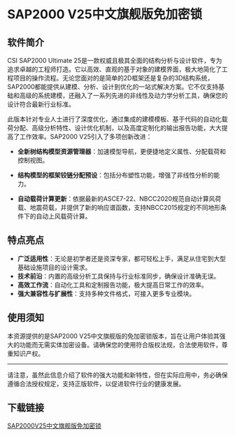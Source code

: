 # SAP2000 V25中文旗舰版免加密锁

## 软件简介

CSI SAP2000 Ultimate 25是一款权威且极其全面的结构分析与设计软件，专为追求卓越的工程师打造。它以高效、直观的基于对象的建模界面，极大地简化了工程项目的操作流程。无论您面对的是简单的2D框架还是复杂的3D结构系统，SAP2000都能提供从建模、分析、设计到优化的一站式解决方案。它不仅支持基础和高级的系统建模，还融入了一系列先进的非线性及动力学分析工具，确保您的设计符合最新行业标准。

此版本针对专业人士进行了深度优化，通过集成的建模模板、基于代码的自动化载荷分配、高级分析特性、设计优化机制，以及高度定制化的输出报告功能，大大提高了工作效率。SAP2000 V25引入了多项创新改进：

- **全新树结构模型资源管理器**：加速模型导航，更便捷地定义属性、分配载荷和控制视图。
  
- **结构模型的框架铰链分配预设**：包括分布塑性功能，增强了非线性分析的能力。
  
- **自动载荷计算更新**：依据最新的ASCE7-22、NBCC2020规范自动计算风荷载、地震荷载，并提供了新的响应谱函数，支持NBCC2015规定的不同地形条件下的自动上风载荷计算。

## 特点亮点

- **广泛适用性**：无论是初学者还是资深专家，都可轻松上手，满足从住宅到大型基础设施项目的设计需求。
- **技术前沿**：内置的高级分析工具保持与行业标准同步，确保设计准确无误。
- **高效工作流**：自动化工具和定制报告功能，极大提高日常工作的效率。
- **强大兼容性与扩展性**：支持多种文件格式，可接入更多专业模块。

## 使用须知

本资源提供的是SAP2000 V25中文旗舰版的免加密锁版本，旨在让用户体验其强大的功能而无需实体加密设备。请确保您的使用符合版权法规，合法使用软件，尊重知识产权。

---

请注意，虽然此信息介绍了软件的强大功能和新特性，但在实际应用中，务必确保遵循合法授权规定，支持正版软件，以促进软件行业的健康发展。

## 下载链接

[SAP2000V25中文旗舰版免加密锁](https://pan.quark.cn/s/646a0ac081f6)